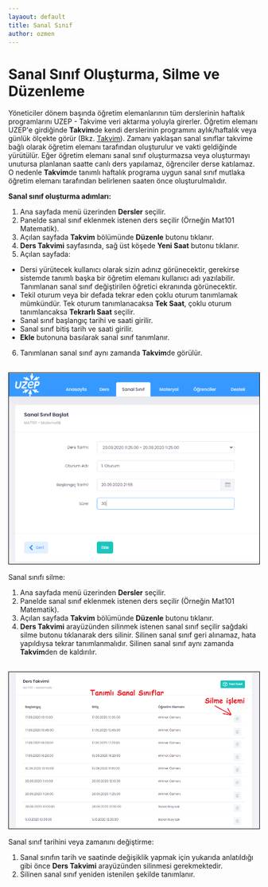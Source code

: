 ```yaml
---
layaout: default
title: Sanal Sınıf
author: ozmen
---
```

# Sanal Sınıf Oluşturma, Silme ve Düzenleme

Yöneticiler dönem başında öğretim elemanlarının tüm derslerinin haftalık programlarını UZEP - Takvime veri aktarma yoluyla girerler. Öğretim elemanı UZEP'e girdiğinde **Takvim**de kendi derslerinin programını aylık/haftalık veya günlük ölçekte görür (Bkz. [Takvim](/takvim.html)). Zamanı yaklaşan sanal sınıflar takvime bağlı olarak öğretim elemanı tarafından oluşturulur ve vakti geldiğinde yürütülür. Eğer öğretim elemanı sanal sınıf oluşturmazsa veya oluşturmayı unutursa planlanan saatte canlı ders yapılamaz, öğrenciler derse katılamaz. O nedenle **Takvim**de tanımlı haftalık programa uygun sanal sınıf mutlaka öğretim elemanı tarafından belirlenen saaten önce oluşturulmalıdır.  

**Sanal sınıf oluşturma adımları:**
1. Ana sayfada menü üzerinden **Dersler** seçilir.
2. Panelde sanal sınıf eklenmek istenen ders seçilir (Örneğin Mat101 Matematik).
3. Açılan sayfada **Takvim** bölümünde **Düzenle** butonu tıklanır.
4. **Ders Takvimi** sayfasında, sağ üst köşede **Yeni Saat** butonu tıklanır.
5. Açılan sayfada:
- Dersi yürütecek kullanıcı olarak sizin adınız görünecektir, gerekirse sistemde tanımlı başka bir öğretim elemanı kullanıcı adı yazılabilir. Tanımlanan sanal sınıf değiştirilen öğretici ekranında görünecektir.
- Tekil oturum veya bir defada tekrar eden çoklu oturum tanımlamak mümkündür. Tek oturum tanımlanacaksa **Tek Saat**, çoklu oturum tanımlancaksa **Tekrarlı Saat** seçilir. 
- Sanal sınıf başlangıç tarihi ve saati girilir.
- Sanal sınıf bitiş tarih ve saati girilir.
- **Ekle** butonuna basılarak sanal sınıf tanımlanır.
6. Tanımlanan sanal sınıf aynı zamanda **Takvim**de görülür.

<br><img style="border:1px solid black" src="assets/images/yssinif.png"/> <br> 

Sanal sınıfı silme:
1. Ana sayfada menü üzerinden **Dersler** seçilir.
2. Panelde sanal sınıf eklenmek istenen ders seçilir (Örneğin Mat101 Matematik).
3. Açılan sayfada **Takvim** bölümünde **Düzenle** butonu tıklanır.
4. **Ders Takvimi** arayüzünden silinmek istenen sanal sınıf seçilir sağdaki silme butonu tıklanarak ders silinir. Silinen sanal sınıf geri alınamaz, hata yapıldıysa tekrar tanımlanmalıdır. Silinen sanal sınıf aynı zamanda **Takvim**den de kaldırılır.

<br><img style="border:1px solid black" src="assets/images/silme.png"/> <br> 

Sanal sınıf tarihini veya zamanını değiştirme:
1. Sanal sınıfın tarih ve saatinde değişiklik yapmak için yukarıda anlatıldığı gibi önce **Ders Takvimi** arayüzünden silinmesi gerekmektedir. 
2. Silinen sanal sınıf yeniden istenilen şekilde tanımlanır.

